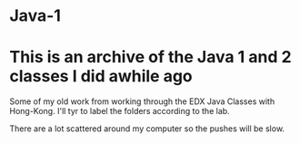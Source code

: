 # Java-1
# This is an archive of the Java 1 and 2 classes I did awhile ago #

Some of my old work from working through the EDX Java Classes with Hong-Kong. I'll tyr to label the folders according to the lab.

There are a lot scattered around my computer so the pushes will be slow.
